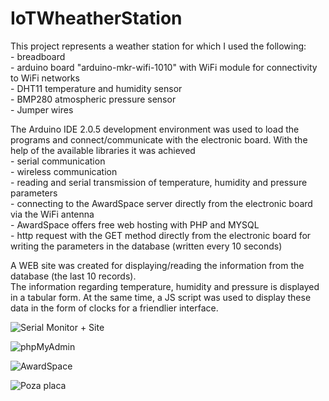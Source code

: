# IoTWheatherStation
This project represents a weather station for which I used the following:<br>
    - breadboard<br>
    - arduino board "arduino-mkr-wifi-1010" with WiFi module for connectivity to WiFi networks<br>
    - DHT11 temperature and humidity sensor<br>
    - BMP280 atmospheric pressure sensor<br>
    - Jumper wires<br>

The Arduino IDE 2.0.5 development environment was used to load the programs and connect/communicate with the electronic board. With the help of the available libraries it was achieved<br>
    - serial communication<br>
    - wireless communication<br>
    - reading and serial transmission of temperature, humidity and pressure parameters<br>
    - connecting to the AwardSpace server directly from the electronic board via the WiFi antenna <br>
        - AwardSpace offers free web hosting with PHP and MYSQL<br>
    - http request with the GET method directly from the electronic board for writing the parameters in the database (written every 10 seconds)<br>

A WEB site was created for displaying/reading the information from the database (the last 10 records).<br>
The information regarding temperature, humidity and pressure is displayed in a tabular form. At the same time, a JS script was used to display these data in the form of clocks for a friendlier interface.<br>

![Serial Monitor + Site](https://github.com/TrifanLucian/IoTWheatherStation/assets/111199896/fcf51438-ab5e-414b-8d56-3efc2e83e63f)

![phpMyAdmin](https://github.com/TrifanLucian/IoTWheatherStation/assets/111199896/e2d15371-5c93-4f7a-b3ce-2cea422ac655)

![AwardSpace](https://github.com/TrifanLucian/IoTWheatherStation/assets/111199896/452f3554-3426-4b70-91d6-1e70630c51d4)

![Poza placa](https://github.com/TrifanLucian/IoTWheatherStation/assets/111199896/dacf0975-da27-42c5-9fef-ec7f3f5987fc)
